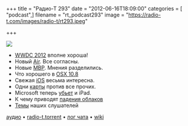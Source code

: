 +++
title = "Радио-Т 293"
date = "2012-06-16T18:09:00"
categories = [ "podcast",]
filename = "rt_podcast293"
image = "https://radio-t.com/images/radio-t/rt293.jpeg"

+++

![](https://radio-t.com/images/radio-t/rt293.jpeg)

- [WWDC 2012](http://www.engadget.com/2012/06/11/wwdc-2012-keynote-roundup/) вполне хороша!
- Новый [Air]( http://www.engadget.com/2012/06/11/apple-macbook-air-refresh-2012/). Все согласны.
- Новые [MBP]( http://www.engadget.com/2012/06/11/stub-apple-unveils-new-macbook-pro-with-ivy-bridge-at-wwdc/). Мнения разделились.
- Что хорошего в [OSX 10.8]( http://www.engadget.com/2012/06/11/mountain-lion-arrives-on-macs-next-month-20-dollars/)
- Свежая [iOS]( http://www.engadget.com/2012/06/11/apple-unveils-ios-6-at-wwdc/) весьма интересна.
- Одни [карты]( http://www.engadget.com/2012/06/11/apple-officially-gives-google-maps-the-boot-launches-own-maps-a/) против все прочих.
- Microsoft теперь [убьет]( http://mashable.com/2012/06/14/microsoft-is-launching-an-ipad-killer-report/) и iPad.
- К чему приводят [падения облаков]( http://gigaom.com/cloud/heroku-stung-by-amazon-outage/)
- [Темы](http://www.radio-t.com/p/2012/06/12/prep-293/) наших слушателей

[аудио](https://cdn.radio-t.com/rt_podcast293.mp3) • [radio-t.torrent](https://cdn.radio-t.com/torrents/rt_podcast293.mp3.torrent) • [лог чата](http://chat.radio-t.com/logs/radio-t-293.html) • [wiki](http://wiki.radio-t.com/%D0%92%D1%8B%D0%BF%D1%83%D1%81%D0%BA_293)<audio src="https://cdn.radio-t.com/rt_podcast293.mp3" preload="none"></audio>
